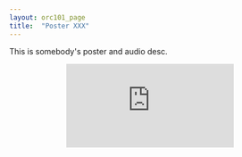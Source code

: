 ```yaml
---
layout: orc101_page
title:  "Poster XXX"
---
```


This is somebody's poster and audio desc.

<p></p>
<div style="text-align:center">
<embed src="https://martintwhite.github.io/assets/posters/Poster_Salma_Salah.pdf&embedded=true"></embed>
</div>
<p></p> 



